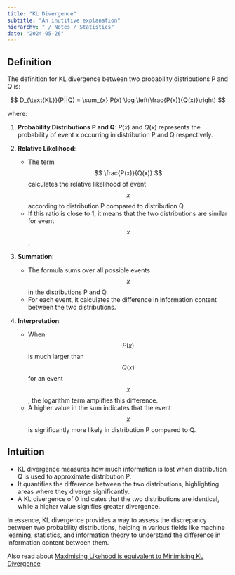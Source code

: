 ```yaml
---
title: "KL Divergence"
subtitle: "An inutitive explanation"
hierarchy: " / Notes / Statistics"
date: "2024-05-26"
---
```



## Definition
The definition for KL divergence between two probability distributions P and Q is:

$$ D_{\text{KL}}(P||Q) = \sum_{x} P(x) \log \left(\frac{P(x)}{Q(x)}\right) $$

where:
1. **Probability Distributions P and Q**: $P(x)$ and $Q(x)$ represents the probability of event $x$ occurring in distribution P and Q respectively.

2. **Relative Likelihood**:
   - The term $$ \frac{P(x)}{Q(x)} $$ calculates the relative likelihood of event $$ x $$ according to distribution P compared to distribution Q.
   - If this ratio is close to 1, it means that the two distributions are similar for event $$ x $$.

3. **Summation**:
   - The formula sums over all possible events $$ x $$ in the distributions P and Q.
   - For each event, it calculates the difference in information content between the two distributions.

4. **Interpretation**:
   - When $$ P(x) $$ is much larger than $$ Q(x) $$ for an event $$ x $$, the logarithm term amplifies this difference.
   - A higher value in the sum indicates that the event $$ x $$ is significantly more likely in distribution P compared to Q.

## Intuition
   - KL divergence measures how much information is lost when distribution Q is used to approximate distribution P.
   - It quantifies the difference between the two distributions, highlighting areas where they diverge significantly.
   - A KL divergence of 0 indicates that the two distributions are identical, while a higher value signifies greater divergence.

In essence, KL divergence provides a way to assess the discrepancy between two probability distributions, helping in various fields like machine learning, statistics, and information theory to understand the difference in information content between them.


Also read about [Maximising Likehood is equivalent to Minimising KL Divergence](https://mmuratarat.github.io/2019-05-13/mle-kl-divergence)